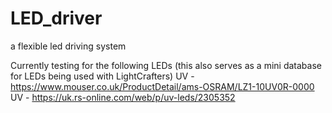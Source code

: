 # LED_driver
a flexible led driving system


Currently testing for the following LEDs (this also serves as a mini database for LEDs being used with LightCrafters)
UV - https://www.mouser.co.uk/ProductDetail/ams-OSRAM/LZ1-10UV0R-0000
UV - https://uk.rs-online.com/web/p/uv-leds/2305352
